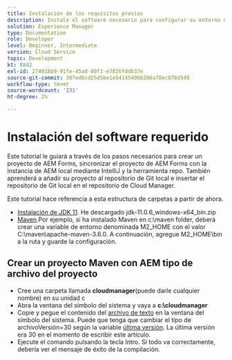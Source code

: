 ```yaml
---
title: Instalación de los requisitos previos
description: Instale el software necesario para configurar su entorno de desarrollo
solution: Experience Manager
type: Documentation
role: Developer
level: Beginner, Intermediate
version: Cloud Service
topic: Development
kt: 8842
exl-id: 274018b9-91fe-45ad-80f2-e7826fddb37e
source-git-commit: 307ed6cd25d5be1e54145406b206a78ec878d548
workflow-type: tm+mt
source-wordcount: '231'
ht-degree: 2%

---
```


# Instalación del software requerido

Este tutorial le guiará a través de los pasos necesarios para crear un proyecto de AEM Forms, sincronizar el proyecto de AEM Forms con la instancia de AEM local mediante IntelliJ y la herramienta repo. También aprenderá a añadir su proyecto al repositorio de Git local e insertar el repositorio de Git local en el repositorio de Cloud Manager.




Este tutorial hace referencia a esta estructura de carpetas a partir de ahora.

* [Instalación de JDK 11](https://www.oracle.com/java/technologies/downloads/#java11-windows). He descargado jdk-11.0.6_windows-x64_bin.zip
* [Maven](https://maven.apache.org/guides/getting-started/windows-prerequisites.html).Por ejemplo, si ha instalado Maven en c:\maven folder, deberá crear una variable de entorno denominada M2_HOME con el valor C:\maven\apache-maven-3.6.0. A continuación, agregue M2_HOME\bin a la ruta y guarde la configuración.

## Crear un proyecto Maven con AEM tipo de archivo del proyecto

* Cree una carpeta llamada **cloudmanager**(puede darle cualquier nombre) en su unidad c
* Abra la ventana del símbolo del sistema y vaya a **c:\cloudmanager**
* Copie y pegue el contenido del [archivo de texto](assets/creating-maven-project.txt) en la ventana del símbolo del sistema. Puede que tenga que cambiar el tipo de archivoVersión=30 según la variable [última versión](https://github.com/adobe/aem-project-archetype/releases). La última versión era 30 en el momento de escribir este artículo.
* Ejecute el comando pulsando la tecla Intro. Si todo va correctamente, debería ver el mensaje de éxito de la compilación.
